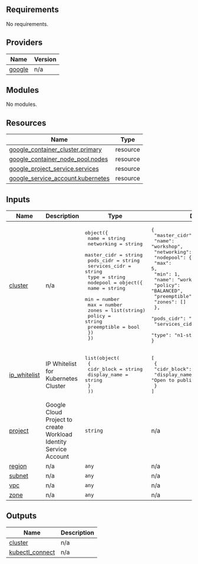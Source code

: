 <!-- BEGIN_TF_DOCS -->
## Requirements

No requirements.

## Providers

| Name | Version |
|------|---------|
| <a name="provider_google"></a> [google](#provider\_google) | n/a |

## Modules

No modules.

## Resources

| Name | Type |
|------|------|
| [google_container_cluster.primary](https://registry.terraform.io/providers/hashicorp/google/latest/docs/resources/container_cluster) | resource |
| [google_container_node_pool.nodes](https://registry.terraform.io/providers/hashicorp/google/latest/docs/resources/container_node_pool) | resource |
| [google_project_service.services](https://registry.terraform.io/providers/hashicorp/google/latest/docs/resources/project_service) | resource |
| [google_service_account.kubernetes](https://registry.terraform.io/providers/hashicorp/google/latest/docs/resources/service_account) | resource |

## Inputs

| Name | Description | Type | Default | Required |
|------|-------------|------|---------|:--------:|
| <a name="input_cluster"></a> [cluster](#input\_cluster) | n/a | <pre>object({<br>    name          = string<br>    networking    = string<br>    master_cidr   = string<br>    pods_cidr     = string<br>    services_cidr = string<br>    type          = string<br>    nodepool = object({<br>      name        = string<br>      min         = number<br>      max         = number<br>      zones       = list(string)<br>      policy      = string<br>      preemptible = bool<br>    })<br>  })</pre> | <pre>{<br>  "master_cidr": "10.100.100.0/28",<br>  "name": "workshop",<br>  "networking": "VPC_NATIVE",<br>  "nodepool": {<br>    "max": 5,<br>    "min": 1,<br>    "name": "workshop-nodepool",<br>    "policy": "BALANCED",<br>    "preemptible": true,<br>    "zones": []<br>  },<br>  "pods_cidr": "10.101.0.0/16",<br>  "services_cidr": "10.102.0.0/16",<br>  "type": "n1-standard-1"<br>}</pre> | no |
| <a name="input_ip_whitelist"></a> [ip\_whitelist](#input\_ip\_whitelist) | IP Whitelist for Kubernetes Cluster | <pre>list(object(<br>    { <br>      cidr_block   = string <br>      display_name = string<br>    }<br>  ))</pre> | <pre>[<br>  {<br>    "cidr_block": "0.0.0.0/0",<br>    "display_name": "Open to public"<br>  }<br>]</pre> | no |
| <a name="input_project"></a> [project](#input\_project) | Google Cloud Project to create Workload Identity Service Account | `string` | n/a | yes |
| <a name="input_region"></a> [region](#input\_region) | n/a | `any` | n/a | yes |
| <a name="input_subnet"></a> [subnet](#input\_subnet) | n/a | `any` | n/a | yes |
| <a name="input_vpc"></a> [vpc](#input\_vpc) | n/a | `any` | n/a | yes |
| <a name="input_zone"></a> [zone](#input\_zone) | n/a | `any` | n/a | yes |

## Outputs

| Name | Description |
|------|-------------|
| <a name="output_cluster"></a> [cluster](#output\_cluster) | n/a |
| <a name="output_kubectl_connect"></a> [kubectl\_connect](#output\_kubectl\_connect) | n/a |
<!-- END_TF_DOCS -->